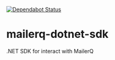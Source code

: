 [![Dependabot Status](https://api.dependabot.com/badges/status?host=github&repo=MakingSense/mailerq-dotnet-sdk)](https://dependabot.com)


# mailerq-dotnet-sdk
.NET SDK for interact with MailerQ
